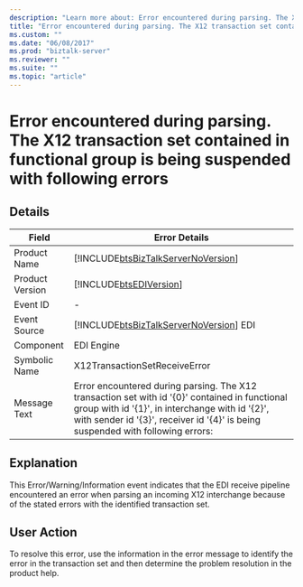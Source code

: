 ```yaml
---
description: "Learn more about: Error encountered during parsing. The X12 transaction set contained in functional group is being suspended with following errors"
title: "Error encountered during parsing. The X12 transaction set contained in functional group is being suspended with following errors"
ms.custom: ""
ms.date: "06/08/2017"
ms.prod: "biztalk-server"
ms.reviewer: ""
ms.suite: ""
ms.topic: "article"
---
```

# Error encountered during parsing. The X12 transaction set contained in functional group is being suspended with following errors
## Details  
  
| Field | Error Details |
|-----------------|--------------------------------------------------------------------------------------------------------------------------------------------------------------------------------------------------------------------------------------|
|  Product Name   |                                                                          [!INCLUDE[btsBizTalkServerNoVersion](../includes/btsbiztalkservernoversion-md.md)]                                                                          |
| Product Version |                                                                                      [!INCLUDE[btsEDIVersion](../includes/btsediversion-md.md)]                                                                                      |
|    Event ID     |                                                                                                                  -                                                                                                                   |
|  Event Source   |                                                                        [!INCLUDE[btsBizTalkServerNoVersion](../includes/btsbiztalkservernoversion-md.md)] EDI                                                                        |
|    Component    |                                                                                                              EDI Engine                                                                                                              |
|  Symbolic Name  |                                                                                                    X12TransactionSetReceiveError                                                                                                     |
|  Message Text   | Error encountered during parsing. The X12 transaction set with id '{0}' contained in functional group with id '{1}', in interchange with id '{2}', with sender id '{3}', receiver id '{4}' is being suspended with following errors: |
  
## Explanation  
 This Error/Warning/Information event indicates that the EDI receive pipeline encountered an error when parsing an incoming X12 interchange because of the stated errors with the identified transaction set.  
  
## User Action  
 To resolve this error, use the information in the error message to identify the error in the transaction set and then determine the problem resolution in the product help.
